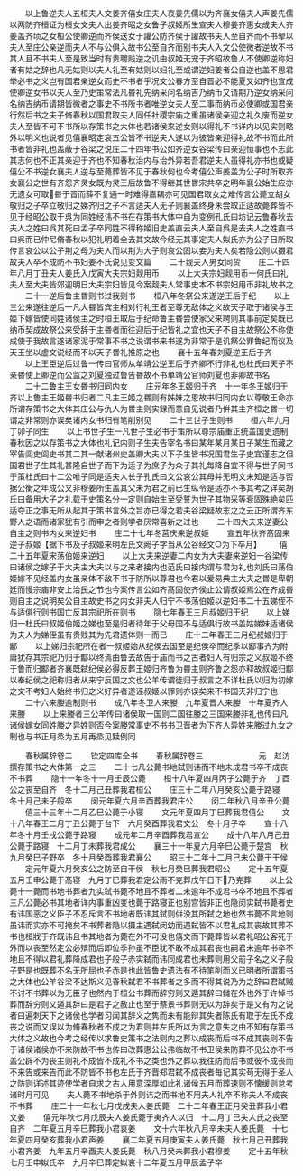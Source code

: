 <!-- { "loadSidebar": true } -->
　　以上鲁逆夫人五桓夫人文姜齐僖女庄夫人哀姜先儒以为齐襄女僖夫人声姜先儒以两防齐桓证为桓女文夫人出姜齐昭之女鲁子叔姬所生宣夫人穆姜齐惠女成夫人齐姜盖齐顷之女桓公使卿逆而齐侯送女于讙公防齐侯于讙故书夫人至自齐而不书翚以夫人至庄公亲逆而夫人不与公俱入故书公至自齐而别书夫人入文公使微者逆故不书其人且不书夫人至是致当时有贵聘贱逆之讥由叔姬无宠于齐昭故鲁人不使卿逆称妇者有姑之辞也凡无姑则以夫人礼至有姑则以妇礼至或谓逆妇姜者公自逆也盖不思君举必书之义岂有国君亲逆女而史不书者乎况文公春方至自晋必不能夏又如齐也宣成使卿逆女书以夫人至乃史策常法凡昬礼先纳采问名纳吉乃纳币又请期乃逆女纳采问名纳吉纳币请期皆微者之事史不书所书者唯逆女夫人至二事而纳币必使卿或国君亲行然后书之夫子脩春秋以国君取夫人同任社稷宗庙之重虽诸侯亲迎之礼久废而逆女夫人至皆不可不书所以存策书之大体也若诸侯来逆女则以得礼不书详内以见实则略外以明义也说者见僖襄昭定哀五公皆不书逆夫人遂以为彼皆亲迎得礼故不书而此所书者皆非礼也盖蔽于谷梁之说庄二十四年书公如齐逆女谷梁传曰亲迎恒事也不志此其志何也不正其亲迎于齐也不知春秋治内与治外异若吾君逆夫人虽得礼亦书也或疑僖公不书逆女襄夫人逆与至薨葬皆不见于春秋何也今考僖公声姜盖为公子时所取齐女襄公之世有齐怨齐灵女既为灵王后故鲁不得继其世昬宋共卒之明年襄公始生应亦无遗女可取昬于晋而薛不复通一时难得嘉耦亦可见国君取女之难传言公薨立胡女敬归之子卒立敬归之娣齐归之子不言适夫人无子则襄盖终身未尝取正适故薨葬皆不见于经昭公取于呉为同姓经讳不书在存策书大体中自为变例孔氏曰坊记云鲁春秋去夫人之姓曰呉其死曰孟子卒同姓不得称姬旧史盖直云夫人至自呉是去夫人之姓直书曰呉而已仲尼脩春秋以犯礼明着全去其文故今经无其事定夫人姒氏亦为公子日所取传言哀公以公子荆之母为夫人而以荆为大子则哀公固以妾为夫人矣若隐公则以摄君故夫人卒不成防不书妇姜不氏说见变文篇
　　二十觌夫人男女同贽
　　庄二十四年八月丁丑夫人姜氏入戊寅大夫宗妇觌用币
　　以上大夫宗妇觌用币一何氏曰礼夫人至大夫皆郊迎明日大夫宗妇皆见今案觌夫人常事史本不书宗妇用币非礼故书之
　　二十一逆后鲁主昬则书过我则书
　　桓八年冬祭公来遂逆王后于纪
　　以上三公来遂往逆后一凡大昬皆宾主相对行礼王者至尊无敌体之义故天子取于诸侯与王姬下嫁皆使同姓诸侯主之时桓王取后于纪命鲁主昬尝使家父来聘则其事前定矣既已纳币契成故祭公来受辞于主昬者而往迎后于纪皆礼之宜也天子不自主故祭公不称使成使于我故言遂诸家泥于常事不书之说谓书来书遂为非常于是讥祭公罪鲁纪而议及天王坐以虚文说经而不以天子昬礼推原之也
　　襄十五年春刘夏逆王后于齐
　　以上王臣逆后过鲁一传曰官师从单靖公逆王后于齐卿不行非礼也杜氏曰天子不亲昬使上卿逆而公监之刘夏独过鲁告昬故不书单靖公官师刘夏也非卿故书名
　　二十二鲁主王女昬书归同内女
　　庄元年冬王姬归于齐　十一年冬王姬归于齐以上鲁主王姬昬书归者二凡主王姬之昬则有姊妹之恩故书归同内女以尊敬王命亦所谓存策书之大体其庄公与仇人为昬主则实録而意自见说者乃倂其主齐桓之昬一切谓之非常则亦误矣诸内女书归有笔削别见
　　二十三世子生则书
　　桓六年九月丁卯子同生
　　以上书世子生一凡世子生必书于策所以尊宗庙重正统盖国史遗制春秋因之以存策书之大体也礼记内则子生夫告宰名书曰某年某月某日子某生而藏之宰告闾史闾史书其二其一献诸州史盖卿大夫以下子生皆书况国君生子史宜谨志之但国君世子生其礼甚隆自世子而下为适子为庶子为众子其礼每降自宜不得与世子同书于策杜氏曰十二公唯子同是适夫人长子孔氏曰文公哀公其母并无明文未知是适与否据公衡之年成公又非穆姜所生盖其父未为君之前已生纵令是适亦不书其考之详矣胡氏曰备用大子之礼载于史策名分一定则自始生至受誓为世子其物采等衰固殊絶矣匹适夺正之事无所从起其于策书言外之旨亦已得之若夫谷梁疑故志之之云正所谓齐东野人之语而诸家犹有引而申之者则学者厌常喜新之过也
　　二十四大夫来逆妻公自主之则书内女来逆妇书
　　庄二十七年冬莒庆来逆叔姬
　　宣五年秋齐髙固来逆子叔姬【据下书及子叔姬来明左氏文阙子字当从公谷经文○为下卒月】
　　僖二十五年夏宋荡伯姬来逆妇
　　以上大夫来逆妻二内女为大夫妻来逆妇一谷梁传曰诸侯之嫁子于大夫主大夫以与之来者接内也范氏曰接内谓与君为礼也刘氏曰荡伯姬嫁不见经盖内女虽亲体不敌不书于防所以尊君也今君以爱易典主大夫之昬是卑朝廷而慢宗庙非安上治民之节也今案传言公如齐髙固使齐侯止公请叔姬焉公在齐成昬则自主之说明矣公自主故史书之内女非夫人归宁不书荡伯姬以逆妇书二十五娣侄不与适俱行则书国亡反其宗祀所在则书
　　隐七年春王三月叔姬归于纪
　　以上娣归一杜氏曰叔姬伯姬之娣也至是归者待年于父母国不与适俱行故书盖姑娣妹适诸侯为夫人为娣侄虽有贵贱其为先君遗体则一而已
　　庄十二年春王三月纪叔姬归于酅
　　以上娣归宗祀所在者一叔姬始从纪侯去国至是纪侯卒而纪季以酅事齐为附庸犹存其宗祀乃归于酅以终焉由鲁去故告于庙而书之古者妇人有归宗之义叔姬不终于鲁而归酅者齐襄既弑纪侯必得反葬王姬归齐鲁为昬主则齐鲁之怨亦释故叔姬归酅以奉纪侯之祀称归者从来宁反国之文也公羊传谓徒归于叔言之不详杜氏以归为初嫁之文不考妇人始终书归之义好异者遂诬叔姬以罪则亦误矣来不书国灭非归宁也
　　二十六来媵逾制则书
　　成八年冬卫人来媵　九年夏晋人来媵　十年夏齐人来媵
　　以上来媵者三公羊传曰诸侯取一国则二国往媵之三国来媵非礼也传曰凡诸侯嫁女同姓媵之异姓则否今案媵常事史不书书卫晋者为下齐人异姓来媵过九女之制也与书正月烝为五月再烝见黩例同

　　春秋属辞卷二
　　钦定四库全书
　　春秋属辞卷三　　　　　　　元　赵汸　撰存策书之大体第一之三
　　二十七凡公薨书地弑则讳而不地未成君书卒不成丧不书葬
　　隐十一年冬十一月壬辰公薨
　　桓十八年夏四月丙子公薨于齐　丁酉公之丧至自齐　冬十二月己丑葬我君桓公
　　庄三十二年八月癸亥公薨于路寝　冬十月己未子般卒
　　闵元年夏六月辛酉葬我君庄公
　　闵二年秋八月辛丑公薨
　　僖三十三年十二月乙巳公薨于小寝
　　文元年夏四月丁巳葬我君僖公
　　文十八年春王二月丁丑公薨于台下　六月癸酉葬我君文公　冬十月子卒
　　宣十八年冬十月壬戌公薨于路寝
　　成元年二月辛酉葬我君宣公
　　成十八年八月己丑公薨于路寝　十二月丁未葬我君成公
　　襄三十一年夏六月辛巳公薨于楚宫　秋九月癸巳子野卒　冬十月癸酉葬我君襄公
　　昭三十二年十二月己未公薨于干侯
　　定元年夏六月癸亥公之防至自干侯　秋七月癸巳葬我君昭公
　　定十五年夏五月壬申公薨于髙寝　九月丁巳葬我君定公雨不克葬戊午日下乃克葬
　　以上公薨十一薨而书地书葬者九实弑书薨不地且不葬者二未逾年不成君书卒不地且不葬者三凡公薨必书其地者详内事重凶变也薨于路寝正也别宫皆非正也隐闵实弑书薨者史有讳国恶之义臣子不忍斥言不书地者既讳其弑则倂没其所弑之地也然书薨不言地则虽讳而实亦不可掩矣不书葬者隐以摄主遇弑闵幼而遇弑皆不以君礼成其丧故其葬不书也桓戕于齐既讳且书其地者为薨在外不可没也僖文而下薨葬皆以君礼昭公客死于外而以丧至然定公必殡而后即位季孙虽不臣犹不敢不成其君丧也嗣君未逾年书卒不地且不得以君礼葬降成君也子般子赤实弑而讳同成君也未葬则用父前子名之义子般子野是也既葬不名无所屈也子赤是也此皆鲁史遗法有不待笔削而义已明者所谓策书之大体也公羊谷梁不达斯义见春秋弑君不书葬者之多而不得其说乃为之辞曰君弑贼不讨不书葬以为无臣子也然内于桓公书葬而辞穷则又遁其辞曰雠在外也外于许悼书葬而辞穷则又遁其辞曰是君子之赦止也至于蔡景书葬则无以为辞矣于是又有为之说者曰遍刺天下之诸侯也学者习闻其辞义之隽而未有能辩其失者陈氏有取于左氏不成丧之说而又误以为脩春秋者不成之为君则并左氏所以为言之意失之由不知有存策书大体之义故也今考之经传以求鲁史策书之法则内之葬以成丧而后书不成其丧则不告于诸侯诸侯亦不来防故不书也传曰改葬惠公公弗临故不书卫侯来防葬不见公亦不书盖公辟不为丧主则礼不成皆不成礼不书之类也外之葬以我往防而后书或彼不成丧而不来告或来告而此不防皆不书也左氏于齐晋郑君弑不成丧者毎记其实苟无得于圣人之防则详述其迹使学者自求之古人用意深厚如此礼诸侯五月而葬速则不懐缓则怠考诸时月可见
　　夫人薨不书地杀于外则讳之而书地不用夫人礼卒不称夫人不成丧不书葬
　　庄二十一年秋七月戊戌夫人姜氏薨　二十二年春王正月癸丑葬我小君文姜
　　僖元年秋七月戊辰夫人姜氏薨于夷齐人以归　十二月丁巳夫人氏之丧至自齐　二年夏五月辛巳葬我小君哀姜
　　文十六年秋八月辛未夫人姜氏薨　十七年夏四月癸亥葬我小君声姜
　　襄二年夏五月庚寅夫人姜氏薨　秋七月己丑葬我小君齐姜　九年五月辛酉夫人姜氏薨　秋八月癸未葬我小君穆姜
　　定十五年秋七月壬申姒氏卒　九月辛巳葬定姒哀十二年夏五月甲辰孟子卒
